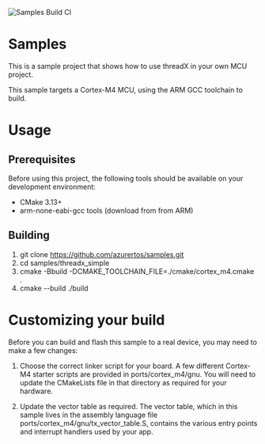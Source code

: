 ![Samples Build CI](https://github.com/azurertos/samples/workflows/Samples%20Build%20CI/badge.svg)

# Samples

This is a sample project that shows how to use threadX in your own MCU project.

This sample targets a Cortex-M4 MCU, using the ARM GCC toolchain to build.

# Usage

## Prerequisites

Before using this project, the following tools should be available on your development
environment:

* CMake 3.13+
* arm-none-eabi-gcc tools (download from from ARM)

## Building

1. git clone https://github.com/azurertos/samples.git
2. cd samples/threadx_simple
3. cmake -Bbuild -DCMAKE_TOOLCHAIN_FILE=./cmake/cortex_m4.cmake .
4. cmake --build ./build

# Customizing your build

Before you can build and flash this sample to a real device, you may  need to make a few changes:

1. Choose the correct linker script for your board. A few different Cortex-M4 starter scripts are provided in ports/cortex_m4/gnu. You will need to update the CMakeLists file in that directory as required for your hardware.

2. Update the vector table as required. The vector table, which in this sample lives in the assembly language file ports/cortex_m4/gnu/tx_vector_table.S, contains the various entry points and interrupt handlers used by your app.